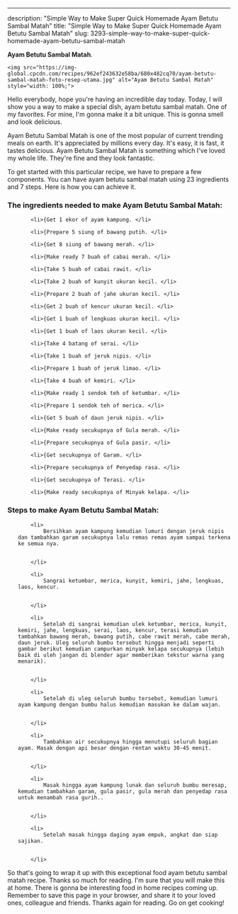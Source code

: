 ---
description: "Simple Way to Make Super Quick Homemade Ayam Betutu Sambal Matah"
title: "Simple Way to Make Super Quick Homemade Ayam Betutu Sambal Matah"
slug: 3293-simple-way-to-make-super-quick-homemade-ayam-betutu-sambal-matah

<p>
	<strong>Ayam Betutu Sambal Matah</strong>. 
	
</p>
<p>
	
	<img src="https://img-global.cpcdn.com/recipes/962ef243632e58ba/680x482cq70/ayam-betutu-sambal-matah-foto-resep-utama.jpg" alt="Ayam Betutu Sambal Matah" style="width: 100%;">
	
	
</p>
<p>
	Hello everybody, hope you're having an incredible day today. Today, I will show you a way to make a special dish, ayam betutu sambal matah. One of my favorites. For mine, I'm gonna make it a bit unique. This is gonna smell and look delicious.
</p>
	
<p>
	Ayam Betutu Sambal Matah is one of the most popular of current trending meals on earth. It's appreciated by millions every day. It's easy, it is fast, it tastes delicious. Ayam Betutu Sambal Matah is something which I've loved my whole life. They're fine and they look fantastic.
</p>
<p>
	
</p>

<p>
To get started with this particular recipe, we have to prepare a few components. You can have ayam betutu sambal matah using 23 ingredients and 7 steps. Here is how you can achieve it.
</p>

<h3>The ingredients needed to make Ayam Betutu Sambal Matah:</h3>

<ol>
	
		<li>{Get 1 ekor of ayam kampung. </li>
	
		<li>{Prepare 5 siung of bawang putih. </li>
	
		<li>{Get 8 siung of bawang merah. </li>
	
		<li>{Make ready 7 buah of cabai merah. </li>
	
		<li>{Take 5 buah of cabai rawit. </li>
	
		<li>{Take 2 buah of kunyit ukuran kecil. </li>
	
		<li>{Prepare 2 buah of jahe ukuran kecil. </li>
	
		<li>{Get 2 buah of kencur ukuran kecil. </li>
	
		<li>{Get 1 buah of lengkuas ukuran kecil. </li>
	
		<li>{Get 1 buah of laos ukuran kecil. </li>
	
		<li>{Take 4 batang of serai. </li>
	
		<li>{Take 1 buah of jeruk nipis. </li>
	
		<li>{Prepare 1 buah of jeruk limao. </li>
	
		<li>{Take 4 buah of kemiri. </li>
	
		<li>{Make ready 1 sendok teh of ketumbar. </li>
	
		<li>{Prepare 1 sendok teh of merica. </li>
	
		<li>{Get 5 buah of daun jeruk nipis. </li>
	
		<li>{Make ready secukupnya of Gula merah. </li>
	
		<li>{Prepare secukupnya of Gula pasir. </li>
	
		<li>{Get secukupnya of Garam. </li>
	
		<li>{Prepare secukupnya of Penyedap rasa. </li>
	
		<li>{Get secukupnya of Terasi. </li>
	
		<li>{Make ready secukupnya of Minyak kelapa. </li>
	
</ol>
<p>
	
</p>

<h3>Steps to make Ayam Betutu Sambal Matah:</h3>

<ol>
	
		<li>
			Bersihkan ayam kampung kemudian lumuri dengan jeruk nipis dan tambahkan garam secukupnya lalu remas remas ayam sampai terkena ke semua nya.
			
			
		</li>
	
		<li>
			Sangrai ketumbar, merica, kunyit, kemiri, jahe, lengkuas, laos, kencur.
			
			
		</li>
	
		<li>
			Setelah di sangrai kemudian ulek ketumbar, merica, kunyit, kemiri, jahe, lengkuas, serai, laos, kencur, terasi kemudian tambahkan bawang merah, bawang putih, cabe rawit merah, cabe merah, daun jeruk. Uleg seluruh bumbu tersebut hingga menjadi seperti gambar berikut kemudian campurkan minyak kelapa secukupnya (lebih baik di uleh jangan di blender agar memberikan tekstur warna yang menarik).
			
			
		</li>
	
		<li>
			Setelah di uleg seluruh bumbu tersebut, kemudian lumuri ayam kampung dengan bumbu halus kemudian masukan ke dalam wajan.
			
			
		</li>
	
		<li>
			Tambahkan air secukupnya hingga menutupi seluruh bagian ayam. Masak dengan api besar dengan rentan waktu 30-45 menit.
			
			
		</li>
	
		<li>
			Masak hingga ayam kampung lunak dan seluruh bumbu meresap, kemudian tambahkan garam, gula pasir, gula merah dan penyedap rasa untuk menambah rasa gurih..
			
			
		</li>
	
		<li>
			Setelah masak hingga daging ayam empuk, angkat dan siap sajikan.
			
			
		</li>
	
</ol>

<p>
	
</p>

<p>
	So that's going to wrap it up with this exceptional food ayam betutu sambal matah recipe. Thanks so much for reading. I'm sure that you will make this at home. There is gonna be interesting food in home recipes coming up. Remember to save this page in your browser, and share it to your loved ones, colleague and friends. Thanks again for reading. Go on get cooking!
</p>
